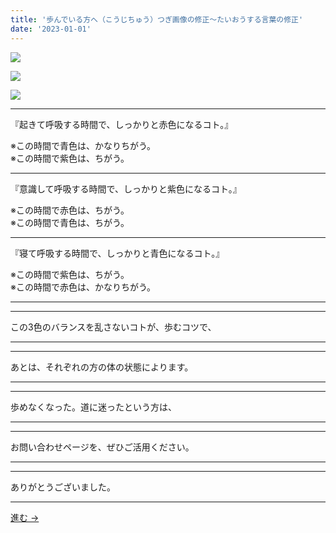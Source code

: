 ```yaml
---
title: '歩んでいる方へ（こうじちゅう）つぎ画像の修正～たいおうする言葉の修正'
date: '2023-01-01'
---
```

![](/images/0.jpg)

![](/images/1.jpg)

![](/images/2.jpg)
***
『起きて呼吸する時間で、しっかりと赤色になるコト。』

※この時間で青色は、かなりちがう。  
※この時間で紫色は、ちがう。
***
『意識して呼吸する時間で、しっかりと紫色になるコト。』

※この時間で赤色は、ちがう。  
※この時間で青色は、ちがう。
***
『寝て呼吸する時間で、しっかりと青色になるコト。』

※この時間で紫色は、ちがう。  
※この時間で赤色は、かなりちがう。
***
***
この3色のバランスを乱さないコトが、歩むコツで、  
***
***
あとは、それぞれの方の体の状態によります。  
***
***
歩めなくなった。道に迷ったという方は、  
***
***
お問い合わせページを、ぜひご活用ください。  
***
***
ありがとうございました。  
***
[ 進む → ](https://thebase.in/inquiry/01234567890)
